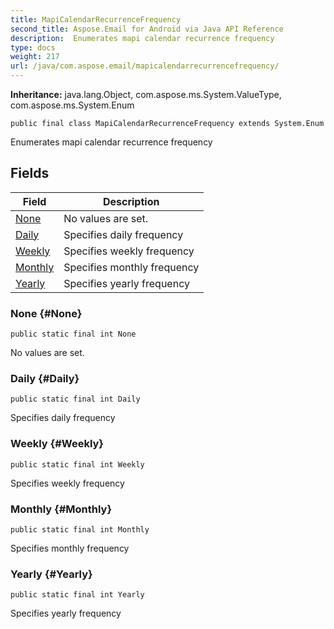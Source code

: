 ```yaml
---
title: MapiCalendarRecurrenceFrequency
second_title: Aspose.Email for Android via Java API Reference
description:  Enumerates mapi calendar recurrence frequency
type: docs
weight: 217
url: /java/com.aspose.email/mapicalendarrecurrencefrequency/
---
```

**Inheritance:**
java.lang.Object, com.aspose.ms.System.ValueType, com.aspose.ms.System.Enum
```
public final class MapiCalendarRecurrenceFrequency extends System.Enum
```

Enumerates mapi calendar recurrence frequency
## Fields

| Field | Description |
| --- | --- |
| [None](#None) | No values are set. |
| [Daily](#Daily) | Specifies daily frequency |
| [Weekly](#Weekly) | Specifies weekly frequency |
| [Monthly](#Monthly) | Specifies monthly frequency |
| [Yearly](#Yearly) | Specifies yearly frequency |
### None {#None}
```
public static final int None
```


No values are set.

### Daily {#Daily}
```
public static final int Daily
```


Specifies daily frequency

### Weekly {#Weekly}
```
public static final int Weekly
```


Specifies weekly frequency

### Monthly {#Monthly}
```
public static final int Monthly
```


Specifies monthly frequency

### Yearly {#Yearly}
```
public static final int Yearly
```


Specifies yearly frequency

